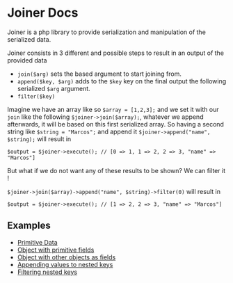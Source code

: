 # Joiner Docs

Joiner is a php library to provide serialization and manipulation of the serialized data.

Joiner consists in 3 different and possible steps to result in an output of the provided data 

- `join($arg)` sets the based argument to start joining from.
- `append($key, $arg)` adds to the `$key` key on the final output the following serialized `$arg` argument.
- `filter($key)` 

Imagine we have an array like so `$array = [1,2,3];` and we set it with our `join` like the following `$joiner->join($array);`, whatever we append afterwards, it will be based on this first serialized array.
So having a second string like `$string = "Marcos";` and append it `$joiner->append("name", $string);` will result in 
```
$output = $joiner->execute(); // [0 => 1, 1 => 2, 2 => 3, "name" => "Marcos"]
```
But what if we do not want any of these results to be shown? We can filter it !

`$joiner->join($array)->append("name", $string)->filter(0)` will result in
```
$output = $joiner->execute(); // [1 => 2, 2 => 3, "name" => "Marcos"]
```


## Examples
- [Primitive Data](primitive_data.md)
- [Object with primitive fields](object_with_primitive_data.md)
- [Object with other objects as fields](object_with_other_objects_as_fields.md)
- [Appending values to nested keys](appending_values_to_nested_keys.md)
- [Filtering nested keys](filtering_nested_keys.md)
